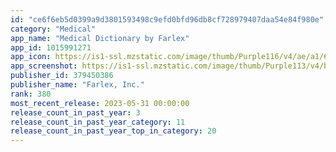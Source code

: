 ```yaml
---
id: "ce6f6eb5d0399a9d3801593498c9efd0bfd96db8cf728979407daa54e84f980e"
category: "Medical"
app_name: "Medical Dictionary by Farlex"
app_id: 1015991271
app_icon: https://is1-ssl.mzstatic.com/image/thumb/Purple116/v4/ae/a1/68/aea16837-8b3a-53ac-f2f3-b105f4070106/AppIcons-1x_U007emarketing-0-7-0-85-220.png/1024x1024bb.png
app_screenshot: https://is1-ssl.mzstatic.com/image/thumb/Purple113/v4/b0/f8/13/b0f8138a-d81d-a3d6-7746-6f5e5e43db58/pr_source.png/1242x2688bb.png
publisher_id: 379450386
publisher_name: "Farlex, Inc."
rank: 380
most_recent_release: 2023-05-31 00:00:00
release_count_in_past_year: 3
release_count_in_past_year_category: 11
release_count_in_past_year_top_in_category: 20
---
```

